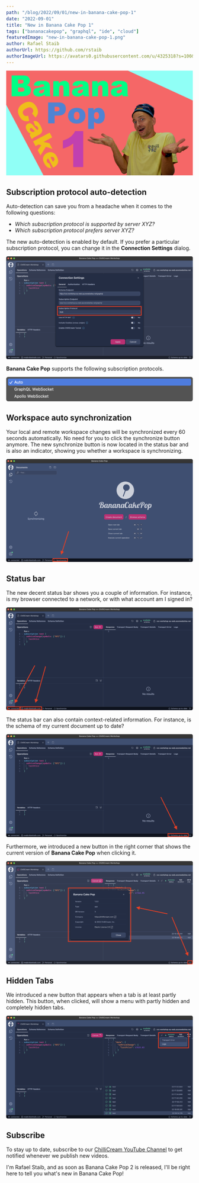 ```yaml
---
path: "/blog/2022/09/01/new-in-banana-cake-pop-1"
date: "2022-09-01"
title: "New in Banana Cake Pop 1"
tags: ["bananacakepop", "graphql", "ide", "cloud"]
featuredImage: "new-in-banana-cake-pop-1.png"
author: Rafael Staib
authorUrl: https://github.com/rstaib
authorImageUrl: https://avatars0.githubusercontent.com/u/4325318?s=100&v=4
---
```


[![YouTube Video](youtube-thumbnail.png)](https://youtube.bananacakepop.com/r/1)

## Subscription protocol auto-detection

Auto-detection can save you from a headache when it comes to the following questions:

- _Which subscription protocol is supported by server XYZ?_
- _Which subscription protocol prefers server XYZ?_

The new auto-detection is enabled by default. If you prefer a particular subscription protocol, you can change it in the **Connection Settings** dialog.

![Subscription protocol](subscription-protocol-auto-detection-1.png)

**Banana Cake Pop** supports the following subscription protocols.

![Supported subscription protocols](subscription-protocol-auto-detection-2.png)

## Workspace auto synchronization

Your local and remote workspace changes will be synchronized every 60 seconds automatically. No need for you to click the synchronize button anymore. The new synchronize button is now located in the status bar and is also an indicator, showing you whether a workspace is synchronizing.

![Workspace auto synchronization](workspace-auto-synchronization-1.png)

## Status bar

The new decent status bar shows you a couple of information. For instance, is my browser connected to a network, or with what account am I signed in?

![Network status and username](status-bar-1.png)

The status bar can also contain context-related information. For instance, is the schema of my current document up to date?

![Schema status](status-bar-2.png)

Furthermore, we introduced a new button in the right corner that shows the current version of **Banana Cake Pop** when clicking it.

![Version info](status-bar-3.png)

## Hidden Tabs

We introduced a new button that appears when a tab is at least partly hidden. This button, when clicked, will show a menu with partly hidden and completely hidden tabs.

![Version info](hidden-tabs-1.png)

## Subscribe

To stay up to date, subscribe to our [ChilliCream YouTube Channel](https://www.youtube.com/c/ChilliCream) to get notified whenever we publish new videos.

I'm Rafael Staib, and as soon as Banana Cake Pop 2 is released, I'll be right here to tell you what's new in Banana Cake Pop!
